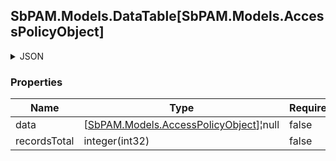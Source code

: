 
<h2 id="tocS_SbPAM.Models.DataTable[SbPAM.Models.AccessPolicyObject]">SbPAM.Models.DataTable[SbPAM.Models.AccessPolicyObject]</h2>

<a id="schemasbpam.models.datatable[sbpam.models.accesspolicyobject]"></a>
<a id="schema_SbPAM.Models.DataTable[SbPAM.Models.AccessPolicyObject]"></a>
<a id="tocSsbpam.models.datatable[sbpam.models.accesspolicyobject]"></a>
<a id="tocssbpam.models.datatable[sbpam.models.accesspolicyobject]"></a>

<details><summary>JSON</summary>


```json
{
  "data": [
    {
      "id": "497f6eca-6276-4993-bfeb-53cbbbba6f08",
      "policyType": "Resource",
      "activityPolicies": [
        {
          "activityId": "bdfd0655-55e6-45e6-8bbc-6ed31d3820b5",
          "activityName": "string",
          "policyId": "2f5573e6-5ba4-48f2-a75d-df99c936463b",
          "policyName": "string",
          "platformId": "32a6e381-64f4-4911-86b6-3bf681b64d23",
          "isDeleted": true,
          "notesRequired": true,
          "ticketRequired": true,
          "maxSessionLength": 0
        }
      ],
      "name": "string",
      "os": "string",
      "platform": "string"
    }
  ],
  "recordsTotal": 0
}

```


</details>

### Properties

|Name|Type|Required|Restrictions|Description|
|---|---|---|---|---|
|data|[[SbPAM.Models.AccessPolicyObject](../Models/sbpam.models.accesspolicyobject.md)]¦null|false|none|none|
|recordsTotal|integer(int32)|false|none|none|


